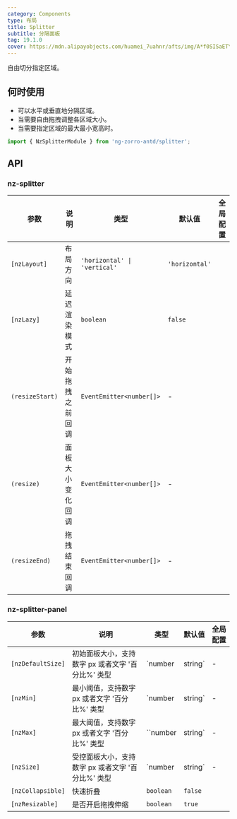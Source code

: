 ```yaml
---
category: Components
type: 布局
title: Splitter
subtitle: 分隔面板
tag: 19.1.0
cover: https://mdn.alipayobjects.com/huamei_7uahnr/afts/img/A*f0SISaETY0wAAAAAAAAAAAAADrJ8AQ/original
---
```


自由切分指定区域。

## 何时使用

- 可以水平或垂直地分隔区域。
- 当需要自由拖拽调整各区域大小。
- 当需要指定区域的最大最小宽高时。

```ts
import { NzSplitterModule } from 'ng-zorro-antd/splitter';
```

## API

### nz-splitter

| 参数              | 说明        | 类型                           | 默认值            | 全局配置 |
|-----------------|-----------|------------------------------|----------------|------|
| `[nzLayout]`    | 布局方向      | `'horizontal' \| 'vertical'` | `'horizontal'` |      |
| `[nzLazy]`      | 延迟渲染模式    | `boolean`                    | `false`        |      |
| `(resizeStart)` | 开始拖拽之前回调  | `EventEmitter<number[]>`     | -              |      |
| `(resize)`      | 面板大小变化回调	 | `EventEmitter<number[]>`     | -              |      |
| `(resizeEnd)`   | 拖拽结束回调	   | `EventEmitter<number[]>`     | -              |      |

### nz-splitter-panel

| 参数                | 说明                            | 类型        | 默认值     | 全局配置 |
|-------------------|-------------------------------|-----------|---------|------|
| `[nzDefaultSize]` | 初始面板大小，支持数字 px 或者文字 '百分比%' 类型 | `number   | string` | -    | |
| `[nzMin]`         | 最小阈值，支持数字 px 或者文字 '百分比%' 类型   | `number   | string` | -    |     |
| `[nzMax]`         | 最大阈值，支持数字 px 或者文字 '百分比%' 类型   | ``number  | string` | -    |     |
| `[nzSize]`        | 受控面板大小，支持数字 px 或者文字 '百分比%' 类型 | `number   | string` | -    | |
| `[nzCollapsible]` | 快速折叠                          | `boolean` | `false` |      |
| `[nzResizable]`   | 是否开启拖拽伸缩                      | `boolean` | `true`  |      |
